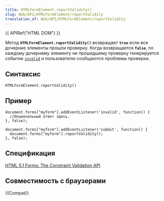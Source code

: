 ```yaml
---
title: HTMLFormElement.reportValidity()
slug: Web/API/HTMLFormElement/reportValidity
translation_of: Web/API/HTMLFormElement/reportValidity
---
```


{{ APIRef("HTML DOM") }}

Метод **`HTMLFormElement.reportValidity()`** возвращает **`true`** если все дочерние элементы прошли проверку. Когда возвращается **`false`**, по каждому дочернему элементу не прошедшему проверку генерируется событие [`invalid`](/ru/docs/Web/Events/invalid) и пользователю сообщаются проблемы проверки.

## Синтаксис

```
HTMLFormElement.reportValidity()
```

## Пример

```
document.forms["myform"].addEventListener('invalid', function() {
  //Опциональный ответ здесь.
}, false);

document.forms["myform"].addEventListener('submit', function() {
  document.forms["myform"].reportValidity();
}, false);
```

## Спецификация

[HTML 5.1 Forms: The Constraint Validation API](http://www.w3.org/html/wg/drafts/html/master/semantics.html#the-constraint-validation-api)

## Совместимость с браузерами

{{Compat}}
